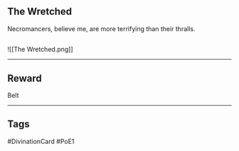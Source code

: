 ## The Wretched
Necromancers, believe me, are more terrifying than their thralls.
## 
![[The Wretched.png]]

---
## Reward
Belt

---
## Tags
#DivinationCard
#PoE1